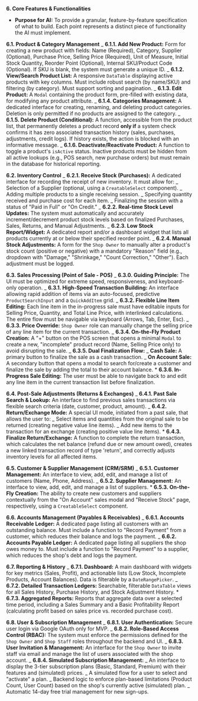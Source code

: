 **6. Core Features & Functionalities**

- **Purpose for AI:** To provide a granular, feature-by-feature specification of what to build. Each point represents a distinct piece of functionality the AI must implement.

**6.1. Product & Category Management**
_ **6.1.1. Add New Product:** Form for creating a new product with fields: Name (Required), Category, Supplier (Optional), Purchase Price, Selling Price (Required), Unit of Measure, Initial Stock Quantity, Reorder Point (Optional), Internal SKU/Product Code (Optional). If SKU is blank, the system must generate a unique ID.
_ **6.1.2. View/Search Product List:** A responsive `DataTable` displaying active products with key columns. Must include robust search (by name/SKU) and filtering (by category). Must support sorting and pagination.
_ **6.1.3. Edit Product:** A `Modal` containing the product form, pre-filled with existing data, for modifying any product attribute.
_ **6.1.4. Categories Management:** A dedicated interface for creating, renaming, and deleting product categories. Deletion is only permitted if no products are assigned to the category.
_ **6.1.5. Delete Product (Conditional):** A function, accessible from the product list, that permanently deletes a product record **only if** a system check confirms it has zero associated transaction history (sales, purchases, adjustments, credit logs). If history exists, the action is blocked with an informative message.
_ **6.1.6. Deactivate/Reactivate Product:** A function to toggle a product's `isActive` status. Inactive products must be hidden from all active lookups (e.g., POS search, new purchase orders) but must remain in the database for historical reporting.

**6.2. Inventory Control**
_ **6.2.1. Receive Stock (Purchases):** A dedicated interface for recording the receipt of new inventory. It must allow for:
_ Selection of a Supplier (optional, using a `CreatableSelect` component).
_ Adding multiple products to a single receiving session.
_ Specifying quantity received and purchase cost for each item.
_ Finalizing the session with a status of "Paid in Full" or "On Credit."
_ **6.2.2. Real-time Stock Level Updates:** The system must automatically and accurately increment/decrement product stock levels based on finalized Purchases, Sales, Returns, and Manual Adjustments.
_ **6.2.3. Low Stock Report/Widget:** A dedicated report and/or a dashboard widget that lists all products currently at or below their specified reorder point.
_ **6.2.4. Manual Stock Adjustments:** A form for the `Shop Owner` to manually alter a product's stock count (positive or negative) with a mandatory "Reason" field (e.g., dropdown with "Damage," "Shrinkage," "Count Correction," "Other"). Each adjustment must be logged.

**6.3. Sales Processing (Point of Sale - POS)**
_ **6.3.0. Guiding Principle:** The UI must be optimized for extreme speed, responsiveness, and keyboard-only operation.
_ **6.3.1. High-Speed Transaction Building:** An interface allowing rapid addition of items via an auto-focused, predictive `ProductSearchInput` and a `QuickAddItem` grid.
_ **6.3.2. Flexible Line Item Editing:** Each line item in the in-progress sale must have editable inputs for Selling Price, Quantity, and Total Line Price, with interlinked calculations. The entire flow must be navigable via keyboard (Arrows, Tab, Enter, Esc).
_ **6.3.3. Price Override:** `Shop Owner` role can manually change the selling price of any line item for the current transaction.
_ **6.3.4. On-the-Fly Product Creation:** A "+" button on the POS screen that opens a minimal `Modal` to create a new, "incomplete" product record (Name, Selling Price only) to avoid disrupting the sale.
_ **6.3.5. Dual Finalization Flow:**
_ **Cash Sale:** A primary button to finalize the sale as a cash transaction.
_ **On Account Sale:** A secondary button that opens a modal to search for/create a customer and finalize the sale by adding the total to their account balance. \* **6.3.6. In-Progress Sale Editing:** The user must be able to navigate back to and edit any line item in the current transaction list before finalization.

**6.4. Post-Sale Adjustments (Returns & Exchanges)**
_ **6.4.1. Past Sale Search & Lookup:** An interface to find previous sales transactions via flexible search criteria (date, customer, product, amount).
_ **6.4.2. Return/Exchange Mode:** A special UI mode, initiated from a past sale, that allows the user to:
_ Select items and quantities from the original sale to be returned (creating negative value line items).
_ Add new items to the transaction for an exchange (creating positive value line items). \* **6.4.3. Finalize Return/Exchange:** A function to complete the return transaction, which calculates the net balance (refund due or new amount owed), creates a new linked transaction record of type 'return', and correctly adjusts inventory levels for all affected items.

**6.5. Customer & Supplier Management (CRM/SRM)**
_ **6.5.1. Customer Management:** An interface to view, add, edit, and manage a list of customers (Name, Phone, Address).
_ **6.5.2. Supplier Management:** An interface to view, add, edit, and manage a list of suppliers. \* **6.5.3. On-the-Fly Creation:** The ability to create new customers and suppliers contextually from the "On Account" sales modal and "Receive Stock" page, respectively, using a `CreatableSelect` component.

**6.6. Accounts Management (Payables & Receivables)**
_ **6.6.1. Accounts Receivable Ledger:** A dedicated page listing all customers with an outstanding balance. Must include a function to "Record Payment" from a customer, which reduces their balance and logs the payment.
_ **6.6.2. Accounts Payable Ledger:** A dedicated page listing all suppliers the shop owes money to. Must include a function to "Record Payment" to a supplier, which reduces the shop's debt and logs the payment.

**6.7. Reporting & History**
_ **6.7.1. Dashboard:** A main dashboard with widgets for key metrics (Sales, Profit), and actionable lists (Low Stock, Incomplete Products, Account Balances). Data is filterable by a `DateRangePicker`.
_ **6.7.2. Detailed Transaction Ledgers:** Searchable, filterable `DataTable` views for all Sales History, Purchase History, and Stock Adjustment History. \* **6.7.3. Aggregated Reports:** Reports that aggregate data over a selected time period, including a Sales Summary and a Basic Profitability Report (calculating profit based on sales price vs. recorded purchase cost).

**6.8. User & Subscription Management**
_ **6.8.1. User Authentication:** Secure user login via Google OAuth only for MVP.
_ **6.8.2. Role-Based Access Control (RBAC):** The system must enforce the permissions defined for the `Shop Owner` and `Shop Staff` roles throughout the backend and UI.
_ **6.8.3. User Invitation & Management:** An interface for the `Shop Owner` to invite staff via email and manage the list of users associated with the shop account.
_ **6.8.4. Simulated Subscription Management:**
_ An interface to display the 3-tier subscription plans (Basic, Standard, Premium) with their features and (simulated) prices.
_ A simulated flow for a user to select and "activate" a plan.
_ Backend logic to enforce plan-based limitations (Product Count, User Count) based on the shop's currently active (simulated) plan.
_ Automatic 14-day free trial management for new sign-ups.
